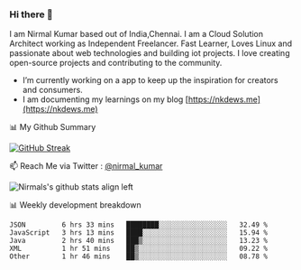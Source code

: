 ### Hi there 👋

 I am Nirmal Kumar based out of India,Chennai. I am a Cloud Solution Architect working as Independent Freelancer. Fast Learner, Loves Linux and passionate about web technologies and building iot projects. I love creating open-source projects and contributing to the community.

- I’m currently working on a app to keep up the inspiration for creators and consumers.
- I am documenting my learnings on my blog [https://nkdews.me](https://nkdews.me)


📊 My Github Summary

[![GitHub Streak](https://github-readme-streak-stats.herokuapp.com?user=nk-gears&theme=dark&hide_border=true&date_format=M%20j%5B%2C%20Y%5D)](https://git.io/streak-stats)


📫 Reach Me via  Twitter : [@nirmal_kumar](https://twitter.com/nirmal_kumar)

![Nirmals's github stats align left](https://github-readme-stats.vercel.app/api?username=nk-gears&show_icons=true)


📊 Weekly development breakdown

<!--START_SECTION:waka-->
```text
JSON         6 hrs 33 mins   ████████░░░░░░░░░░░░░░░░░   32.49 % 
JavaScript   3 hrs 13 mins   ████░░░░░░░░░░░░░░░░░░░░░   15.94 % 
Java         2 hrs 40 mins   ███▒░░░░░░░░░░░░░░░░░░░░░   13.23 % 
XML          1 hr 51 mins    ██▒░░░░░░░░░░░░░░░░░░░░░░   09.22 % 
Other        1 hr 46 mins    ██▒░░░░░░░░░░░░░░░░░░░░░░   08.78 % 
```
<!--END_SECTION:waka-->


